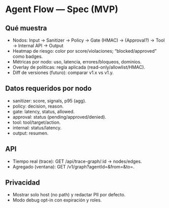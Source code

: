 # Agent Flow — Spec (MVP)

## Qué muestra
- Nodos: Input → Sanitizer → Policy → Gate (HMAC) → (Approval?) → Tool → Internal API → Output
- Heatmap de riesgo: color por score/violaciones; “blocked/approved” como badges.
- Métricas por nodo: uso, latencia, errores/bloqueos, dominios.
- Overlay de políticas: regla aplicada (read-only/allowlist/HMAC).
- Diff de versiones (futuro): comparar v1.x vs v1.y.

## Datos requeridos por nodo
- sanitizer: score, signals, p95 (agg).
- policy: decision, reason.
- gate: latency, status, allowed.
- approval: status (pending/approved/denied).
- tool: tool/target/action.
- internal: status/latency.
- output: resumen.

## API
- Tiempo real (trace): GET /api/trace-graph/:id → nodes/edges.
- Agregado (ventana): GET /v1/graph?agentId=&from=&to=.

## Privacidad
- Mostrar solo host (no path) y redactar PII por defecto.
- Modo debug opt-in con expiración y roles.
